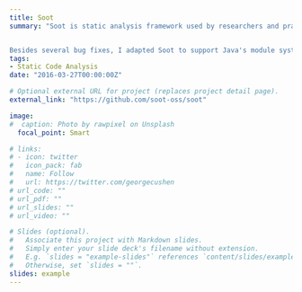 ```yaml
---
title: Soot
summary: "Soot is static analysis framework used by researchers and practitioners from around the world to analyze, instrument, optimize and visualize Java and Android applications.


Besides several bug fixes, I adapted Soot to support Java's module systems and Java version newer then 9."
tags:
- Static Code Analysis
date: "2016-03-27T00:00:00Z"

# Optional external URL for project (replaces project detail page).
external_link: "https://github.com/soot-oss/soot"

image:
#  caption: Photo by rawpixel on Unsplash
  focal_point: Smart

# links:
# - icon: twitter
#   icon_pack: fab
#   name: Follow
#   url: https://twitter.com/georgecushen
# url_code: ""
# url_pdf: ""
# url_slides: ""
# url_video: ""

# Slides (optional).
#   Associate this project with Markdown slides.
#   Simply enter your slide deck's filename without extension.
#   E.g. `slides = "example-slides"` references `content/slides/example-slides.md`.
#   Otherwise, set `slides = ""`.
slides: example
---
```


